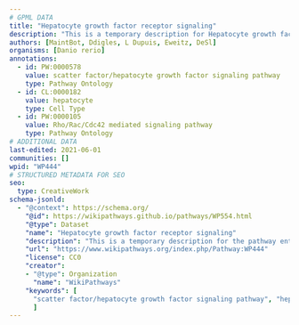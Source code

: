 ```yaml
---
# GPML DATA
title: "Hepatocyte growth factor receptor signaling"
description: "This is a temporary description for Hepatocyte growth factor receptor signaling"
authors: [MaintBot, Ddigles, L Dupuis, Eweitz, DeSl]
organisms: [Danio rerio]
annotations:
  - id: PW:0000578
    value: scatter factor/hepatocyte growth factor signaling pathway
    type: Pathway Ontology
  - id: CL:0000182
    value: hepatocyte
    type: Cell Type
  - id: PW:0000105
    value: Rho/Rac/Cdc42 mediated signaling pathway
    type: Pathway Ontology
# ADDITIONAL DATA
last-edited: 2021-06-01
communities: []
wpid: "WP444"
# STRUCTURED METADATA FOR SEO
seo:
  type: CreativeWork
schema-jsonld:
  - "@context": https://schema.org/
    "@id": https://wikipathways.github.io/pathways/WP554.html
    "@type": Dataset
    "name": "Hepatocyte growth factor receptor signaling"
    "description": "This is a temporary description for the pathway entitled: Hepatocyte growth factor receptor signaling"
    "url": "https://www.wikipathways.org/index.php/Pathway:WP444"
    "license": CC0
    "creator":
    - "@type": Organization
      "name": "WikiPathways"
    "keywords": [
      "scatter factor/hepatocyte growth factor signaling pathway", "hepatocyte", "Rho/Rac/Cdc42 mediated signaling pathway",
      ]
---
```

